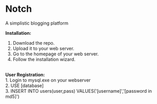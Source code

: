 Notch
=====

A simplistic blogging platform

<b>Installation:</b><br>
1. Download the repo.<br>
2. Upload it to your web server.<br>
3. Go to the homepage of your web server.<br>
4. Follow the installation wizard.<br>
<br>
<b>User Registration:</b><br>
1. Login to mysql.exe on your webserver<br>
2. USE [database]<br>
3. INSERT INTO users(user,pass) VALUES('[username]','[password in md5]')<br>
